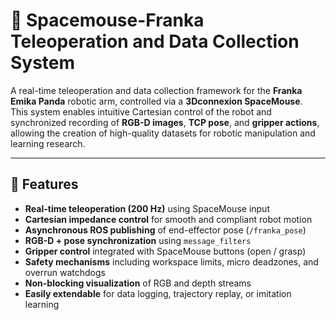 # 🦾 Spacemouse-Franka Teleoperation and Data Collection System

A real-time teleoperation and data collection framework for the **Franka Emika Panda** robotic arm, controlled via a **3Dconnexion SpaceMouse**.  
This system enables intuitive Cartesian control of the robot and synchronized recording of **RGB-D images**, **TCP pose**, and **gripper actions**, allowing the creation of high-quality datasets for robotic manipulation and learning research.

---

## 🚀 Features

- **Real-time teleoperation (200 Hz)** using SpaceMouse input  
- **Cartesian impedance control** for smooth and compliant robot motion  
- **Asynchronous ROS publishing** of end-effector pose (`/franka_pose`)  
- **RGB-D + pose synchronization** using `message_filters`  
- **Gripper control** integrated with SpaceMouse buttons (open / grasp)  
- **Safety mechanisms** including workspace limits, micro deadzones, and overrun watchdogs  
- **Non-blocking visualization** of RGB and depth streams  
- **Easily extendable** for data logging, trajectory replay, or imitation learning  
